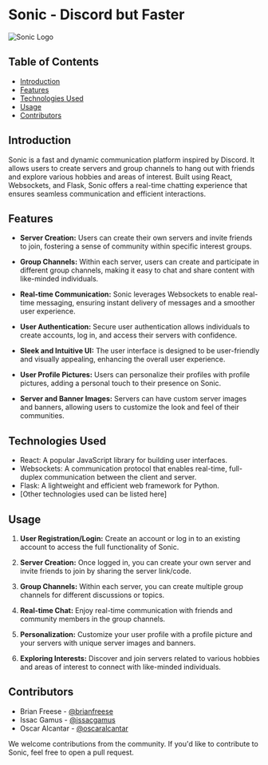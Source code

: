 # Sonic - Discord but Faster

![Sonic Logo](https://1000logos.net/wp-content/uploads/2021/05/Sonic-logo.png)

## Table of Contents

- [Introduction](#introduction)
- [Features](#features)
- [Technologies Used](#technologies-used)
- [Usage](#usage)
- [Contributors](#contributors)

## Introduction

Sonic is a fast and dynamic communication platform inspired by Discord. It allows users to create servers and group channels to hang out with friends and explore various hobbies and areas of interest. Built using React, Websockets, and Flask, Sonic offers a real-time chatting experience that ensures seamless communication and efficient interactions.

## Features

- **Server Creation:** Users can create their own servers and invite friends to join, fostering a sense of community within specific interest groups.

- **Group Channels:** Within each server, users can create and participate in different group channels, making it easy to chat and share content with like-minded individuals.

- **Real-time Communication:** Sonic leverages Websockets to enable real-time messaging, ensuring instant delivery of messages and a smoother user experience.

- **User Authentication:** Secure user authentication allows individuals to create accounts, log in, and access their servers with confidence.

- **Sleek and Intuitive UI:** The user interface is designed to be user-friendly and visually appealing, enhancing the overall user experience.

- **User Profile Pictures:** Users can personalize their profiles with profile pictures, adding a personal touch to their presence on Sonic.

- **Server and Banner Images:** Servers can have custom server images and banners, allowing users to customize the look and feel of their communities.

## Technologies Used

- React: A popular JavaScript library for building user interfaces.
- Websockets: A communication protocol that enables real-time, full-duplex communication between the client and server.
- Flask: A lightweight and efficient web framework for Python.
- [Other technologies used can be listed here]

## Usage

1. **User Registration/Login:** Create an account or log in to an existing account to access the full functionality of Sonic.

2. **Server Creation:** Once logged in, you can create your own server and invite friends to join by sharing the server link/code.

3. **Group Channels:** Within each server, you can create multiple group channels for different discussions or topics.

4. **Real-time Chat:** Enjoy real-time communication with friends and community members in the group channels.

5. **Personalization:** Customize your user profile with a profile picture and your servers with unique server images and banners.

6. **Exploring Interests:** Discover and join servers related to various hobbies and areas of interest to connect with like-minded individuals.

## Contributors

- Brian Freese - [@brianfreese](https://github.com/IceLordUlmo)
- Issac Gamus - [@issacgamus](https://github.com/igamus)
- Oscar Alcantar - [@oscaralcantar](https://github.com/Oscar-999)

We welcome contributions from the community. If you'd like to contribute to Sonic, feel free to open a pull request.



